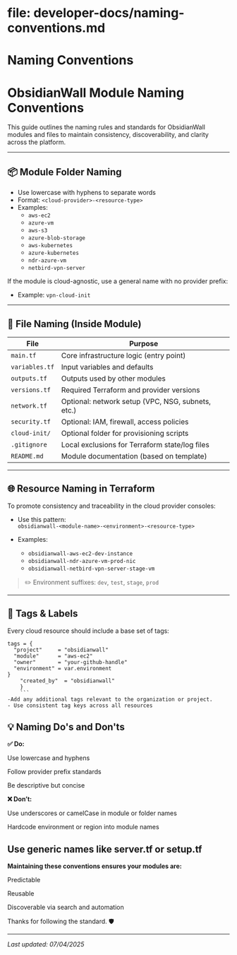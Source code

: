 
# file: developer-docs/naming-conventions.md
# Naming Conventions

# ObsidianWall Module Naming Conventions

This guide outlines the naming rules and standards for ObsidianWall modules and files to maintain consistency, discoverability, and clarity across the platform.

---

## 📦 Module Folder Naming

- Use lowercase with hyphens to separate words
- Format: `<cloud-provider>-<resource-type>`
- Examples:
  - `aws-ec2`
  - `azure-vm`
  - `aws-s3`
  - `azure-blob-storage`
  - `aws-kubernetes`
  - `azure-kubernetes`
  - `ndr-azure-vm`
  - `netbird-vpn-server`

If the module is cloud-agnostic, use a general name with no provider prefix:
- Example: `vpn-cloud-init`

---

## 📁 File Naming (Inside Module)

| File               | Purpose                                             |
|--------------------|-----------------------------------------------------|
| `main.tf`          | Core infrastructure logic (entry point)            |
| `variables.tf`     | Input variables and defaults                        |
| `outputs.tf`       | Outputs used by other modules                       |
| `versions.tf`      | Required Terraform and provider versions           |
| `network.tf`       | Optional: network setup (VPC, NSG, subnets, etc.)  |
| `security.tf`      | Optional: IAM, firewall, access policies            |
| `cloud-init/`      | Optional folder for provisioning scripts            |
| `.gitignore`       | Local exclusions for Terraform state/log files     |
| `README.md`        | Module documentation (based on template)           |

---

## 🌐 Resource Naming in Terraform

To promote consistency and traceability in the cloud provider consoles:

- Use this pattern:  
  `obsidianwall-<module-name>-<environment>-<resource-type>`

- Examples:
  - `obsidianwall-aws-ec2-dev-instance`
  - `obsidianwall-ndr-azure-vm-prod-nic`
  - `obsidianwall-netbird-vpn-server-stage-vm`

> ✏️ Environment suffixes: `dev`, `test`, `stage`, `prod`

---

## 🤖 Tags & Labels

Every cloud resource should include a base set of tags:

```hcl
tags = {
  "project"     = "obsidianwall"
  "module"      = "aws-ec2"
  "owner"       = "your-github-handle"
  "environment" = var.environment
}
    "created_by"  = "obsidianwall"
    }
    ```
-Add any additional tags relevant to the organization or project.   
- Use consistent tag keys across all resources 

```


## 💡 Naming Do's and Don'ts

**✅ Do:**

  Use lowercase and hyphens

  Follow provider prefix standards

  Be descriptive but concise

**❌ Don’t:**

  Use underscores or camelCase in module or folder names

  Hardcode environment or region into module names

  Use generic names like server.tf or setup.tf
  ----

**Maintaining these conventions ensures your modules are:**

  Predictable

  Reusable

  Discoverable via search and automation

Thanks for following the standard. 🛡️

---

_Last updated: 07/04/2025_